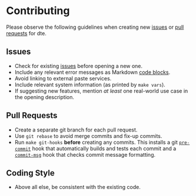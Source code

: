 Contributing
============

Please observe the following guidelines when creating new [issues]
or [pull requests] for dte.

Issues
------

* Check for existing [issues] before opening a new one.
* Include any relevant error messages as Markdown [code blocks].
* Avoid linking to external paste services.
* Include relevant system information (as printed by `make vars`).
* If suggesting new features, mention *at least* one real-world
  use case in the opening description.

Pull Requests
-------------

* Create a separate git branch for each pull request.
* Use `git rebase` to avoid merge commits and fix-up commits.
* Run `make git-hooks` **before** creating any commits. This installs
  a git [`pre-commit`] hook that automatically builds and tests each
  commit and a [`commit-msg`] hook that checks commit message
  formatting.

Coding Style
------------

* Above all else, be consistent with the existing code.


[issues]: https://gitlab.com/craigbarnes/dte/-/issues
[pull requests]: https://gitlab.com/craigbarnes/dte/-/merge_requests
[code blocks]: https://docs.gitlab.com/ee/user/markdown.html#code-and-syntax-highlighting
[`pre-commit`]: https://gitlab.com/craigbarnes/dte/blob/master/tools/git-hooks/pre-commit
[`commit-msg`]: https://gitlab.com/craigbarnes/dte/blob/master/tools/git-hooks/commit-msg
